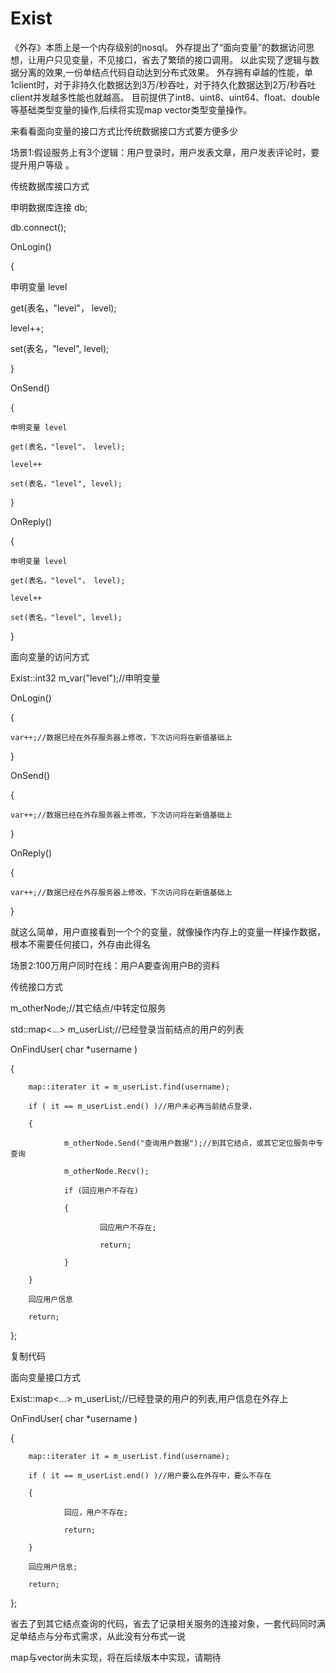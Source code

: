 Exist
=====

《外存》本质上是一个内存级别的nosql。 外存提出了“面向变量”的数据访问思想，让用户只见变量，不见接口，省去了繁琐的接口调用。 以此实现了逻辑与数据分离的效果,一份单结点代码自动达到分布式效果。 外存拥有卓越的性能，单1client时，对于非持久化数据达到3万/秒吞吐，对于持久化数据达到2万/秒吞吐 client并发越多性能也就越高。  目前提供了int8、uint8、uint64、float、double等基础类型变量的操作,后续将实现map vector类型变量操作。

来看看面向变量的接口方式比传统数据接口方式要方便多少

场景1:假设服务上有3个逻辑：用户登录时，用户发表文章，用户发表评论时，要提升用户等级 。

传统数据库接口方式 

申明数据库连接 db;

db.connect();

OnLogin()

{

  申明变量 level
  
  get(表名，"level"， level);
  
  level++;
  
  set(表名，"level", level);
  
}

OnSend()

{

    申明变量 level
    
    get(表名，"level"， level);
    
    level++
    
    set(表名，"level", level);
    
}

OnReply()

{

    申明变量 level
    
    get(表名，"level"， level);
    
    level++
    
    set(表名，"level", level);
    
}

面向变量的访问方式

Exist::int32 m_var("level");//申明变量

OnLogin()

{

    var++;//数据已经在外存服务器上修改，下次访问将在新值基础上
    
}

OnSend()

{

    var++;//数据已经在外存服务器上修改，下次访问将在新值基础上
    
}

OnReply()

{

    var++;//数据已经在外存服务器上修改，下次访问将在新值基础上
    
}

就这么简单，用户直接看到一个个的变量，就像操作内存上的变量一样操作数据，根本不需要任何接口，外存由此得名

场景2:100万用户同时在线：用户A要查询用户B的资料

传统接口方式

m_otherNode;//其它结点/中转定位服务

std::map<...> m_userList;//已经登录当前结点的用户的列表

OnFindUser( char *username )

{

        map::iterater it = m_userList.find(username);
        
        if ( it == m_userList.end() )//用户未必再当前结点登录，
        
        {
        
                m_otherNode.Send("查询用户数据");//到其它结点，或其它定位服务中专查询
                
                m_otherNode.Recv();
                
                if (回应用户不存在) 
                
                {
                
                        回应用户不存在;
                        
                        return;
                        
                }
                
        }
        
        回应用户信息
        
        return;
        
};

复制代码

面向变量接口方式



Exist::map<...> m_userList;//已经登录的用户的列表,用户信息在外存上

OnFindUser( char *username )

{

        map::iterater it = m_userList.find(username);
        
        if ( it == m_userList.end() )//用户要么在外存中，要么不存在
        
        {
        
                回应，用户不存在;
                
                return;
                
        }
        
        回应用户信息;
        
        return;
        
};



省去了到其它结点查询的代码，省去了记录相关服务的连接对象，一套代码同时满足单结点与分布式需求，从此没有分布式一说

map与vector尚未实现，将在后续版本中实现，请期待

